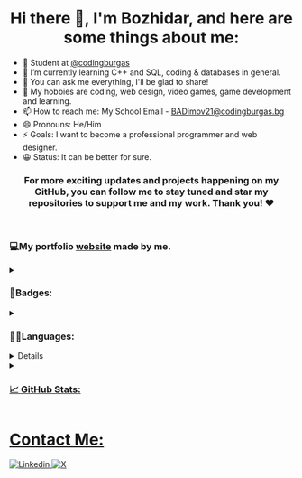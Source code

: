 <h1 align="center"> Hi there 👋, I'm Bozhidar, and here are some things about me: </h1>

- 🔭 Student at <a href="https://www.codingburgas.bg/"> @codingburgas </a>
- 🌱 I’m currently learning C++ and SQL, coding & databases in general.
- 💬 You can ask me everything, I'll be glad to share!
- 👯 My hobbies are coding, web design, video games, game development and learning.
- 📫 How to reach me:  My School Email - <a href="mailto:BADimov21@codingburgas.bg">BADimov21@codingburgas.bg </a>
- 😄 Pronouns: He/Him
- ⚡ Goals: I want to become a professional programmer and web designer.
- 😀 Status: It can be better for sure. <br>

<h3 align="center">For more exciting updates and projects happening on my GitHub, you can follow me to stay tuned and star my repositories to support me and my work. Thank you! ❤️</h3>
<br>
<h3>💻My portfolio <a href="https://badimov.netlify.app">website</a> made by me.</h3>

<details>
       <summary><h3>💼Badges:</h3></summary>
       <a href="https://www.credly.com/badges/7ef290f1-5ec9-4fde-a9c5-7c0959e140f6" > <img src="https://images.credly.com/size/680x680/images/ef99b79e-fd54-4eb5-b2a4-bf17e92a4837/ITS-Badges_JavaScript_1200px.png" height="200" weight="200" alt="JavaScript IT Specialist Certificate"> </a>
       <a href="https://www.credly.com/badges/878a8d30-198d-417e-9105-92a4849f9509" > <img src="https://images.credly.com/size/680x680/images/e2dc688d-de61-44a5-81af-ee96f117a211/ITS-Badges_HTML-and-CSS_1200px.png" height="200" weight="200" alt="HTML5 & CSS3 IT Specialist Certificate"> </a>
       <a href="https://www.credly.com/badges/f1f770a9-323f-4181-b5bc-7b5f38abc063" > <img src="https://images.credly.com/size/680x680/images/fd092703-61db-4e9f-9c7c-2211d44ca87d/MOS_Word.png" height="200" weight="200" alt="MS Word 2016 Specialist Certificate"> </a>
       <a href="https://www.credly.com/badges/1deeb856-4478-4ea7-94e2-85c1d0884c79" > <img src="https://images.credly.com/size/680x680/images/9d2bcbe6-519f-4ed0-ad34-aca077421568/MOS_Excel.png" height="200" weight="200" alt="MS Excel Associate Specialist 2019 Certificate"> </a>
       <a href="https://www.credly.com/badges/9efa6024-16cf-41ac-a526-2ad0dbd8542f" > <img src="https://images.credly.com/size/680x680/images/af8c6b4e-fc31-47c4-8dcb-eb7a2065dc5b/I2CS__1_.png" height="200" weight="200" alt="Introduction to Cybersecurity Certificate"> </a>
       <a href="https://www.credly.com/badges/058d4d47-5c5c-49e0-acef-b9fe16fdb4e9" > <img src="https://images.credly.com/size/680x680/images/b1395248-483c-48cd-b40d-7fe93837c37d/image.png" height="200" weight="200" alt="Networking Academy Learn-A-Thon Certificate"> </a>
</details>
       
<details>
       <summary><h3>👨‍💻Languages:</h3></summary>
       <a href="https://en.wikipedia.org/wiki/C%2B%2B" > <img src="https://upload.wikimedia.org/wikipedia/commons/thumb/1/18/ISO_C%2B%2B_Logo.svg/180px-ISO_C%2B%2B_Logo.svg.png" height="75" weight="75" alt="C++"> </a>
       <a href="https://en.wikipedia.org/wiki/JavaScript" ><img src="https://upload.wikimedia.org/wikipedia/commons/thumb/9/99/Unofficial_JavaScript_logo_2.svg/210px-Unofficial_JavaScript_logo_2.svg.png" height="75" weight="75" alt="JavaScript">
       <a href="https://en.wikipedia.org/wiki/SQL" > <img src="https://miro.medium.com/v2/resize:fit:787/1*IYEvbY1IRNoXRTuAIWpERQ.png" height="75" weight="75" alt="SQL"> </a>
       <a href="https://en.wikipedia.org/wiki/HTML5" ><img src="https://raw.githubusercontent.com/devicons/devicon/1119b9f84c0290e0f0b38982099a2bd027a48bf1/icons/html5/html5-plain-wordmark.svg" height="75" weight="75" alt="HTML5"> </a>
       <a href="https://en.wikipedia.org/wiki/CSS" ><img src="https://raw.githubusercontent.com/devicons/devicon/1119b9f84c0290e0f0b38982099a2bd027a48bf1/icons/css3/css3-plain-wordmark.svg" height="75" weight="75" alt="CSS3">
</details>
       
<details>
       <summary><h3>🛠️Software:</h3></summary>
       <a href="https://visualstudio.microsoft.com/" ><img src="https://upload.wikimedia.org/wikipedia/commons/thumb/2/2c/Visual_Studio_Icon_2022.svg/2048px-Visual_Studio_Icon_2022.svg.png" height="75" weight="75" alt="Visual Studio 2022">
       <a href="https://code.visualstudio.com/" ><img src="https://github.com/YVSimeonova19/YVSimeonova19/blob/master/images/vscode.png?raw=true" height="75" weight="75" alt="Visual Studio Code">
       <a href="https://learn.microsoft.com/en-us/sql/ssms/sql-server-management-studio-ssms?source=recommendations"><img src="https://img.utdstc.com/icon/981/2d8/9812d89705787310adf08f0edf758921b8d551e8329c8d8c5eeabf4d06b08378:200" height="75" weight="75" alt="SQL Server Management Studio">
       <a href="https://replit.com/" ><img src="https://upload.wikimedia.org/wikipedia/commons/thumb/b/b2/Repl.it_logo.svg/330px-Repl.it_logo.svg.png" height="75" weight="75" alt="Replit">
       <a href="https://github.com/" ><img src="https://play-lh.googleusercontent.com/PCpXdqvUWfCW1mXhH1Y_98yBpgsWxuTSTofy3NGMo9yBTATDyzVkqU580bfSln50bFU" height="75" weight="75" alt="GitHub">
        <a href="https://git-scm.com/" ><img src="https://git-scm.com/images/logos/downloads/Git-Icon-1788C.png" height="75" weight="75" alt="Git">
        <a href="https://en.wikipedia.org/wiki/Microsoft_Office"><img src="https://www.freepnglogos.com/uploads/microsoft-office-png-logo/microsoft-office-2013-symbol-logo-png-6.png" height="75" weight="75" alt="MS Office">
</details>
<details>
       <summary><h3>📈 GitHub Stats:</h3></summary>
       <img src="https://github-readme-stats.vercel.app/api?username=BADimov21&count_private=true&show_icons=true&theme=radical"> <br>
       <img src="https://github-readme-stats.vercel.app/api/top-langs/?username=BADimov21&show_icons=true&theme=radical">
 </details>
        <h1>Contact Me:</h1>
  <a href="https://www.linkedin.com/in/bozhidar-dimov-a5b31223a"> <img src="https://play-lh.googleusercontent.com/kMofEFLjobZy_bCuaiDogzBcUT-dz3BBbOrIEjJ-hqOabjK8ieuevGe6wlTD15QzOqw" height="75" weight="75" alt="Linkedin"> </a>
  <a href="https://twitter.com/Bokata_96"> <img src="https://img.freepik.com/free-vector/new-2023-twitter-logo-x-icon-design_1017-45418.jpg?size=338&ext=jpg&ga=GA1.1.967060102.1708732800&semt=ais" height="75" weight="75" alt="X"> </a>
